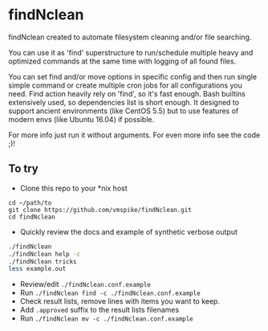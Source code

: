 # findNclean

findNclean created to automate filesystem cleaning and/or file searching.

You can use it as 'find' superstructure to run/schedule multiple heavy
and optimized commands at the same time with logging of all found files.

You can set find and/or move options in specific config and then run single
simple command or create multiple cron jobs for all configurations you need.
Find action heavily rely on 'find', so it's fast enough.
Bash builtins extensively used, so dependencies list is short enough.
It designed to support ancient environments (like CentOS 5.5) but to use
features of modern envs (like Ubuntu 16.04) if possible.

For more info just run it without arguments.
For even more info see the code ;)!

## To try
- Clone this repo to your *nix host
```
cd ~/path/to
git clone https://github.com/vmspike/findNclean.git
cd findNclean
```
- Quickly review the docs and example of synthetic verbose output
```bash
./findNclean
./findNclean help -c
./findNclean tricks
less example.out
```
- Review/edit `./findNclean.conf.example`
- Run `./findNclean find -c ./findNclean.conf.example`
- Check result lists, remove lines with items you want to keep.
- Add `.approved` suffix to the result lists filenames
- Run `./findNclean mv -c ./findNclean.conf.example`
